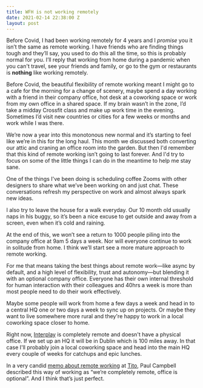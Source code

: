 ```yaml
---
title: WFH is not working remotely
date: 2021-02-14 22:38:00 Z
layout: post
---
```


Before Covid, I had been working remotely for 4 years and I _promise_ you it isn’t the same as remote working. I have friends who are finding things tough and they’ll say, you used to do this all the time, so this is probably normal for you. I’ll reply that working from home during a pandemic when you can't travel, see your friends and family, or go to the gym or restaurants is **nothing** like working remotely.

Before Covid, the beautiful flexibility of remote working meant I might go to a cafe for the morning for a change of scenery, maybe spend a day working with a friend in their company office, hot desk at a coworking space or work from my own office in a shared space. If my brain wasn’t in the zone, I’d take a midday Crossfit class and make up work time in the evening. Sometimes I’d visit new countries or cities for a few weeks or months and work while I was there. 

We’re now a year into this monotonous new normal and it’s starting to feel like we’re in this for the long haul. This month we discussed both converting our attic and craning an office room into the garden. But then I'd remember that this kind of remote working isn’t going to last forever. And I'd try to focus on some of the little things I can do in the meantime to help me stay sane.

One of the things I've been doing is scheduling coffee Zooms with other designers to share what we’ve been working on and just chat. These conversations refresh my perspective on work and almost always spark new ideas.

I also try to leave the house for a walk everyday. Our 10 month old usually naps in his buggy, so it’s been a nice excuse to get outside and away from a screen, even when it’s cold and raining.

At the end of this, we won’t see a return to 1000 people piling into the company office at 9am 5 days a week. Nor will everyone continue to work in solitude from home. I think we’ll start see a more mature approach to remote working. 

For me that means taking the best things about remote work—like async by default, and a high level of flexibility, trust and autonomy—but blending it with an optional company office. Everyone has their own internal threshold for human interaction with their colleagues and 40hrs a week is more than most people need to do their work effectively.

Maybe some people will work from home a few days a week and head in to a central HQ one or two days a week to sync up on projects. Or maybe they want to live somewhere more rural and they're happy to work in a local coworking space closer to home. 

Right now, [Interplay](https://interplayapp.com) is completely remote and doesn't have a physical office. If we set up an HQ it will be in Dublin which is 100 miles away. In that case I'll probably join a local coworking space and head into the main HQ every couple of weeks for catchups and epic lunches. 

In a very candid [memo about remote working](https://public.3.basecamp.com/p/7GxwviyesNjUAbDEMhrj6H7A) at [Tito](https://ti.to/home), Paul Campbell described this way of working as “we’re completely remote, office is optional”. And I think that’s just perfect.